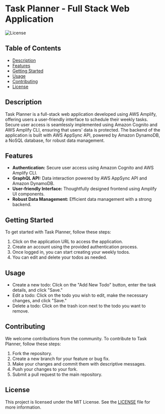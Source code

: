 # Task Planner - Full Stack Web Application

![License](https://img.shields.io/badge/license-MIT-blue.svg)

## Table of Contents
- [Description](#description)
- [Features](#features)
- [Getting Started](#getting-started)
- [Usage](#usage)
- [Contributing](#contributing)
- [License](#license)

## Description
Task Planner is a full-stack web application developed using AWS Amplify, offering users a user-friendly interface to schedule their weekly tasks. Secure user access is seamlessly implemented using Amazon Cognito and AWS Amplify CLI, ensuring that users' data is protected. The backend of the application is built with AWS AppSync API, powered by Amazon DynamoDB, a NoSQL database, for robust data management.

## Features
- **Authentication:** Secure user access using Amazon Cognito and AWS Amplify CLI.
- **GraphQL API:** Data interaction powered by AWS AppSync API and Amazon DynamoDB.
- **User-friendly Interface:** Thoughtfully designed frontend using Amplify UI components.
- **Robust Data Management:** Efficient data management with a strong backend.

## Getting Started
To get started with Task Planner, follow these steps:
1. Click on the application URL to access the application.
2. Create an account using the provided authentication process.
3. Once logged in, you can start creating your weekly todos.
4. You can edit and delete your todos as needed.

## Usage
- Create a new todo: Click on the "Add New Todo" button, enter the task details, and click "Save."
- Edit a todo: Click on the todo you wish to edit, make the necessary changes, and click "Save."
- Delete a todo: Click on the trash icon next to the todo you want to remove.

## Contributing
We welcome contributions from the community. To contribute to Task Planner, follow these steps:
1. Fork the repository.
2. Create a new branch for your feature or bug fix.
3. Make your changes and commit them with descriptive messages.
4. Push your changes to your fork.
5. Submit a pull request to the main repository.


## License
This project is licensed under the MIT License. See the [LICENSE](LICENSE.md) file for more information.
